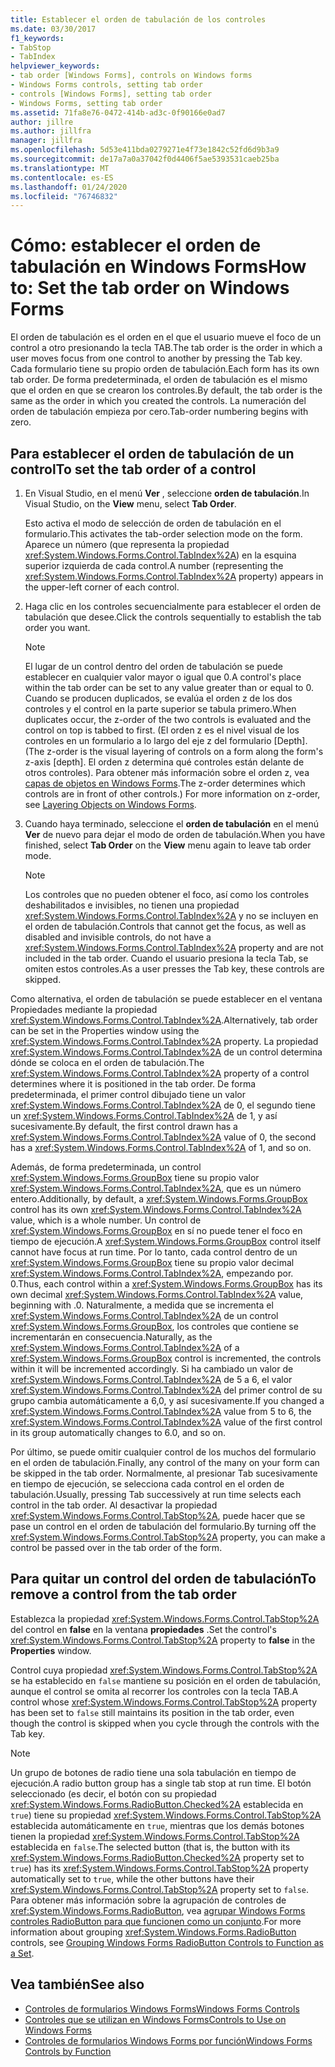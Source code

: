 ```yaml
---
title: Establecer el orden de tabulación de los controles
ms.date: 03/30/2017
f1_keywords:
- TabStop
- TabIndex
helpviewer_keywords:
- tab order [Windows Forms], controls on Windows forms
- Windows Forms controls, setting tab order
- controls [Windows Forms], setting tab order
- Windows Forms, setting tab order
ms.assetid: 71fa8e76-0472-414b-ad3c-0f90166e0ad7
author: jillre
ms.author: jillfra
manager: jillfra
ms.openlocfilehash: 5d53e411bda0279271e4f73e1842c52fd6d9b3a9
ms.sourcegitcommit: de17a7a0a37042f0d4406f5ae5393531caeb25ba
ms.translationtype: MT
ms.contentlocale: es-ES
ms.lasthandoff: 01/24/2020
ms.locfileid: "76746832"
---
```

# <a name="how-to-set-the-tab-order-on-windows-forms"></a><span data-ttu-id="f6ee7-102">Cómo: establecer el orden de tabulación en Windows Forms</span><span class="sxs-lookup"><span data-stu-id="f6ee7-102">How to: Set the tab order on Windows Forms</span></span>

<span data-ttu-id="f6ee7-103">El orden de tabulación es el orden en el que el usuario mueve el foco de un control a otro presionando la tecla TAB.</span><span class="sxs-lookup"><span data-stu-id="f6ee7-103">The tab order is the order in which a user moves focus from one control to another by pressing the Tab key.</span></span> <span data-ttu-id="f6ee7-104">Cada formulario tiene su propio orden de tabulación.</span><span class="sxs-lookup"><span data-stu-id="f6ee7-104">Each form has its own tab order.</span></span> <span data-ttu-id="f6ee7-105">De forma predeterminada, el orden de tabulación es el mismo que el orden en que se crearon los controles.</span><span class="sxs-lookup"><span data-stu-id="f6ee7-105">By default, the tab order is the same as the order in which you created the controls.</span></span> <span data-ttu-id="f6ee7-106">La numeración del orden de tabulación empieza por cero.</span><span class="sxs-lookup"><span data-stu-id="f6ee7-106">Tab-order numbering begins with zero.</span></span>

## <a name="to-set-the-tab-order-of-a-control"></a><span data-ttu-id="f6ee7-107">Para establecer el orden de tabulación de un control</span><span class="sxs-lookup"><span data-stu-id="f6ee7-107">To set the tab order of a control</span></span>

1. <span data-ttu-id="f6ee7-108">En Visual Studio, en el menú **Ver** , seleccione **orden de tabulación**.</span><span class="sxs-lookup"><span data-stu-id="f6ee7-108">In Visual Studio, on the **View** menu, select **Tab Order**.</span></span>

   <span data-ttu-id="f6ee7-109">Esto activa el modo de selección de orden de tabulación en el formulario.</span><span class="sxs-lookup"><span data-stu-id="f6ee7-109">This activates the tab-order selection mode on the form.</span></span> <span data-ttu-id="f6ee7-110">Aparece un número (que representa la propiedad <xref:System.Windows.Forms.Control.TabIndex%2A>) en la esquina superior izquierda de cada control.</span><span class="sxs-lookup"><span data-stu-id="f6ee7-110">A number (representing the <xref:System.Windows.Forms.Control.TabIndex%2A> property) appears in the upper-left corner of each control.</span></span>

2. <span data-ttu-id="f6ee7-111">Haga clic en los controles secuencialmente para establecer el orden de tabulación que desee.</span><span class="sxs-lookup"><span data-stu-id="f6ee7-111">Click the controls sequentially to establish the tab order you want.</span></span>

   > [!NOTE]
   > <span data-ttu-id="f6ee7-112">El lugar de un control dentro del orden de tabulación se puede establecer en cualquier valor mayor o igual que 0.</span><span class="sxs-lookup"><span data-stu-id="f6ee7-112">A control's place within the tab order can be set to any value greater than or equal to 0.</span></span> <span data-ttu-id="f6ee7-113">Cuando se producen duplicados, se evalúa el orden z de los dos controles y el control en la parte superior se tabula primero.</span><span class="sxs-lookup"><span data-stu-id="f6ee7-113">When duplicates occur, the z-order of the two controls is evaluated and the control on top is tabbed to first.</span></span> <span data-ttu-id="f6ee7-114">(El orden z es el nivel visual de los controles en un formulario a lo largo del eje z del formulario [Depth].</span><span class="sxs-lookup"><span data-stu-id="f6ee7-114">(The z-order is the visual layering of controls on a form along the form's z-axis [depth].</span></span> <span data-ttu-id="f6ee7-115">El orden z determina qué controles están delante de otros controles). Para obtener más información sobre el orden z, vea [capas de objetos en Windows Forms](how-to-layer-objects-on-windows-forms.md).</span><span class="sxs-lookup"><span data-stu-id="f6ee7-115">The z-order determines which controls are in front of other controls.) For more information on z-order, see [Layering Objects on Windows Forms](how-to-layer-objects-on-windows-forms.md).</span></span>

3. <span data-ttu-id="f6ee7-116">Cuando haya terminado, seleccione el **orden de tabulación** en el menú **Ver** de nuevo para dejar el modo de orden de tabulación.</span><span class="sxs-lookup"><span data-stu-id="f6ee7-116">When you have finished, select **Tab Order** on the **View** menu again to leave tab order mode.</span></span>

   > [!NOTE]
   > <span data-ttu-id="f6ee7-117">Los controles que no pueden obtener el foco, así como los controles deshabilitados e invisibles, no tienen una propiedad <xref:System.Windows.Forms.Control.TabIndex%2A> y no se incluyen en el orden de tabulación.</span><span class="sxs-lookup"><span data-stu-id="f6ee7-117">Controls that cannot get the focus, as well as disabled and invisible controls, do not have a <xref:System.Windows.Forms.Control.TabIndex%2A> property and are not included in the tab order.</span></span> <span data-ttu-id="f6ee7-118">Cuando el usuario presiona la tecla Tab, se omiten estos controles.</span><span class="sxs-lookup"><span data-stu-id="f6ee7-118">As a user presses the Tab key, these controls are skipped.</span></span>

<span data-ttu-id="f6ee7-119">Como alternativa, el orden de tabulación se puede establecer en el ventana Propiedades mediante la propiedad <xref:System.Windows.Forms.Control.TabIndex%2A>.</span><span class="sxs-lookup"><span data-stu-id="f6ee7-119">Alternatively, tab order can be set in the Properties window using the <xref:System.Windows.Forms.Control.TabIndex%2A> property.</span></span> <span data-ttu-id="f6ee7-120">La propiedad <xref:System.Windows.Forms.Control.TabIndex%2A> de un control determina dónde se coloca en el orden de tabulación.</span><span class="sxs-lookup"><span data-stu-id="f6ee7-120">The <xref:System.Windows.Forms.Control.TabIndex%2A> property of a control determines where it is positioned in the tab order.</span></span> <span data-ttu-id="f6ee7-121">De forma predeterminada, el primer control dibujado tiene un valor <xref:System.Windows.Forms.Control.TabIndex%2A> de 0, el segundo tiene un <xref:System.Windows.Forms.Control.TabIndex%2A> de 1, y así sucesivamente.</span><span class="sxs-lookup"><span data-stu-id="f6ee7-121">By default, the first control drawn has a <xref:System.Windows.Forms.Control.TabIndex%2A> value of 0, the second has a <xref:System.Windows.Forms.Control.TabIndex%2A> of 1, and so on.</span></span>

<span data-ttu-id="f6ee7-122">Además, de forma predeterminada, un control <xref:System.Windows.Forms.GroupBox> tiene su propio valor <xref:System.Windows.Forms.Control.TabIndex%2A>, que es un número entero.</span><span class="sxs-lookup"><span data-stu-id="f6ee7-122">Additionally, by default, a <xref:System.Windows.Forms.GroupBox> control has its own <xref:System.Windows.Forms.Control.TabIndex%2A> value, which is a whole number.</span></span> <span data-ttu-id="f6ee7-123">Un control de <xref:System.Windows.Forms.GroupBox> en sí no puede tener el foco en tiempo de ejecución.</span><span class="sxs-lookup"><span data-stu-id="f6ee7-123">A <xref:System.Windows.Forms.GroupBox> control itself cannot have focus at run time.</span></span> <span data-ttu-id="f6ee7-124">Por lo tanto, cada control dentro de un <xref:System.Windows.Forms.GroupBox> tiene su propio valor decimal <xref:System.Windows.Forms.Control.TabIndex%2A>, empezando por. 0.</span><span class="sxs-lookup"><span data-stu-id="f6ee7-124">Thus, each control within a <xref:System.Windows.Forms.GroupBox> has its own decimal <xref:System.Windows.Forms.Control.TabIndex%2A> value, beginning with .0.</span></span> <span data-ttu-id="f6ee7-125">Naturalmente, a medida que se incrementa el <xref:System.Windows.Forms.Control.TabIndex%2A> de un control <xref:System.Windows.Forms.GroupBox>, los controles que contiene se incrementarán en consecuencia.</span><span class="sxs-lookup"><span data-stu-id="f6ee7-125">Naturally, as the <xref:System.Windows.Forms.Control.TabIndex%2A> of a <xref:System.Windows.Forms.GroupBox> control is incremented, the controls within it will be incremented accordingly.</span></span> <span data-ttu-id="f6ee7-126">Si ha cambiado un valor de <xref:System.Windows.Forms.Control.TabIndex%2A> de 5 a 6, el valor <xref:System.Windows.Forms.Control.TabIndex%2A> del primer control de su grupo cambia automáticamente a 6,0, y así sucesivamente.</span><span class="sxs-lookup"><span data-stu-id="f6ee7-126">If you changed a <xref:System.Windows.Forms.Control.TabIndex%2A> value from 5 to 6, the <xref:System.Windows.Forms.Control.TabIndex%2A> value of the first control in its group automatically changes to 6.0, and so on.</span></span>

<span data-ttu-id="f6ee7-127">Por último, se puede omitir cualquier control de los muchos del formulario en el orden de tabulación.</span><span class="sxs-lookup"><span data-stu-id="f6ee7-127">Finally, any control of the many on your form can be skipped in the tab order.</span></span> <span data-ttu-id="f6ee7-128">Normalmente, al presionar Tab sucesivamente en tiempo de ejecución, se selecciona cada control en el orden de tabulación.</span><span class="sxs-lookup"><span data-stu-id="f6ee7-128">Usually, pressing Tab successively at run time selects each control in the tab order.</span></span> <span data-ttu-id="f6ee7-129">Al desactivar la propiedad <xref:System.Windows.Forms.Control.TabStop%2A>, puede hacer que se pase un control en el orden de tabulación del formulario.</span><span class="sxs-lookup"><span data-stu-id="f6ee7-129">By turning off the <xref:System.Windows.Forms.Control.TabStop%2A> property, you can make a control be passed over in the tab order of the form.</span></span>

## <a name="to-remove-a-control-from-the-tab-order"></a><span data-ttu-id="f6ee7-130">Para quitar un control del orden de tabulación</span><span class="sxs-lookup"><span data-stu-id="f6ee7-130">To remove a control from the tab order</span></span>

<span data-ttu-id="f6ee7-131">Establezca la propiedad <xref:System.Windows.Forms.Control.TabStop%2A> del control en **false** en la ventana **propiedades** .</span><span class="sxs-lookup"><span data-stu-id="f6ee7-131">Set the control's <xref:System.Windows.Forms.Control.TabStop%2A> property to **false** in the **Properties** window.</span></span>

<span data-ttu-id="f6ee7-132">Control cuya propiedad <xref:System.Windows.Forms.Control.TabStop%2A> se ha establecido en `false` mantiene su posición en el orden de tabulación, aunque el control se omita al recorrer los controles con la tecla TAB.</span><span class="sxs-lookup"><span data-stu-id="f6ee7-132">A control whose <xref:System.Windows.Forms.Control.TabStop%2A> property has been set to `false` still maintains its position in the tab order, even though the control is skipped when you cycle through the controls with the Tab key.</span></span>

> [!NOTE]
> <span data-ttu-id="f6ee7-133">Un grupo de botones de radio tiene una sola tabulación en tiempo de ejecución.</span><span class="sxs-lookup"><span data-stu-id="f6ee7-133">A radio button group has a single tab stop at run time.</span></span> <span data-ttu-id="f6ee7-134">El botón seleccionado (es decir, el botón con su propiedad <xref:System.Windows.Forms.RadioButton.Checked%2A> establecida en `true`) tiene su propiedad <xref:System.Windows.Forms.Control.TabStop%2A> establecida automáticamente en `true`, mientras que los demás botones tienen la propiedad <xref:System.Windows.Forms.Control.TabStop%2A> establecida en `false`.</span><span class="sxs-lookup"><span data-stu-id="f6ee7-134">The selected button (that is, the button with its <xref:System.Windows.Forms.RadioButton.Checked%2A> property set to `true`) has its <xref:System.Windows.Forms.Control.TabStop%2A> property automatically set to `true`, while the other buttons have their <xref:System.Windows.Forms.Control.TabStop%2A> property set to `false`.</span></span> <span data-ttu-id="f6ee7-135">Para obtener más información sobre la agrupación de controles de <xref:System.Windows.Forms.RadioButton>, vea [agrupar Windows Forms controles RadioButton para que funcionen como un conjunto](how-to-group-windows-forms-radiobutton-controls-to-function-as-a-set.md).</span><span class="sxs-lookup"><span data-stu-id="f6ee7-135">For more information about grouping <xref:System.Windows.Forms.RadioButton> controls, see [Grouping Windows Forms RadioButton Controls to Function as a Set](how-to-group-windows-forms-radiobutton-controls-to-function-as-a-set.md).</span></span>

## <a name="see-also"></a><span data-ttu-id="f6ee7-136">Vea también</span><span class="sxs-lookup"><span data-stu-id="f6ee7-136">See also</span></span>

- [<span data-ttu-id="f6ee7-137">Controles de formularios Windows Forms</span><span class="sxs-lookup"><span data-stu-id="f6ee7-137">Windows Forms Controls</span></span>](index.md)
- [<span data-ttu-id="f6ee7-138">Controles que se utilizan en Windows Forms</span><span class="sxs-lookup"><span data-stu-id="f6ee7-138">Controls to Use on Windows Forms</span></span>](controls-to-use-on-windows-forms.md)
- [<span data-ttu-id="f6ee7-139">Controles de formularios Windows Forms por función</span><span class="sxs-lookup"><span data-stu-id="f6ee7-139">Windows Forms Controls by Function</span></span>](windows-forms-controls-by-function.md)
